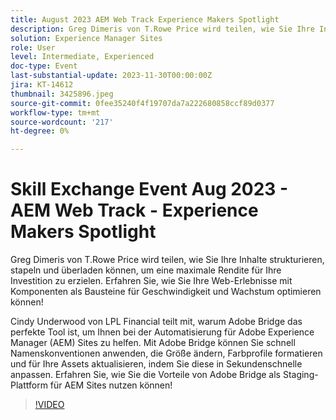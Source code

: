 ```yaml
---
title: August 2023 AEM Web Track Experience Makers Spotlight
description: Greg Dimeris von T.Rowe Price wird teilen, wie Sie Ihre Inhalte strukturieren, stapeln und überladen können, um eine maximale Rendite für Ihre Investition zu erzielen. Erfahren Sie, wie Sie Ihre Web-Erlebnisse mit Komponenten als Bausteinen für Geschwindigkeit und Wachstum optimieren können!Cindy Underwood von LPL Financial wird erläutern, warum Adobe Bridge das perfekte Tool ist, um die Automatisierung für Adobe Experience Manager-AEM zu ermöglichen. Mit Adobe Bridge können Sie schnell Namenskonventionen anwenden, die Größe ändern, Farbprofile formatieren und für Ihre Assets aktualisieren, indem Sie diese in Sekundenschnelle anpassen. Erfahren Sie, wie Sie die Vorteile von Adobe Bridge als Staging-Plattform für AEM Sites nutzen können!
solution: Experience Manager Sites
role: User
level: Intermediate, Experienced
doc-type: Event
last-substantial-update: 2023-11-30T00:00:00Z
jira: KT-14612
thumbnail: 3425896.jpeg
source-git-commit: 0fee35240f4f19707da7a222680858ccf89d0377
workflow-type: tm+mt
source-wordcount: '217'
ht-degree: 0%

---
```



# Skill Exchange Event Aug 2023 - AEM Web Track - Experience Makers Spotlight

Greg Dimeris von T.Rowe Price wird teilen, wie Sie Ihre Inhalte strukturieren, stapeln und überladen können, um eine maximale Rendite für Ihre Investition zu erzielen. Erfahren Sie, wie Sie Ihre Web-Erlebnisse mit Komponenten als Bausteine für Geschwindigkeit und Wachstum optimieren können!

Cindy Underwood von LPL Financial teilt mit, warum Adobe Bridge das perfekte Tool ist, um Ihnen bei der Automatisierung für Adobe Experience Manager (AEM) Sites zu helfen. Mit Adobe Bridge können Sie schnell Namenskonventionen anwenden, die Größe ändern, Farbprofile formatieren und für Ihre Assets aktualisieren, indem Sie diese in Sekundenschnelle anpassen. Erfahren Sie, wie Sie die Vorteile von Adobe Bridge als Staging-Plattform für AEM Sites nutzen können!

>[!VIDEO](https://video.tv.adobe.com/v/3425896/?learn=on)
